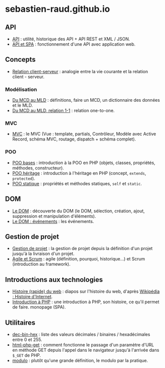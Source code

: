 # sebastien-raud.github.io

## API

- [API](https://sebastien-raud.github.io/api/) : utilité, historique des API + API REST et XML / JSON.
- [API et SPA](https://sebastien-raud.github.io/api-spa/) : fonctionnement d'une API avec application web.

## Concepts

- [Relation client-serveur](https://sebastien-raud.github.io/client-serveur/) : analogie entre la vie courante et la relation client - serveur.

### Modélisation
- [Du MCD au MLD](https://sebastien-raud.github.io/mcd-vers-mld/) : définitions, faire un MCD, un dictionnaire des données et le MLD.
- [Du MCD au MLD, relation 1-1](https://sebastien-raud.github.io/mcd-vers-mld-1-1/) : relation one-to-one.

### MVC
- [MVC](https://sebastien-raud.github.io/mvc) : le MVC (Vue : template, partials, Contrôleur, Modèle avec Active Record, schéma MVC, routage, dispatch + schéma complet).

### POO
- [POO bases](https://sebastien-raud.github.io/poo-bases) : introduction à la POO en PHP (objets, classes, propriétés, méthodes, constructeur).
- [POO héritage](https://sebastien-raud.github.io/poo-heritage) : introduction à l'héritage en PHP (concept, `extends`, `protected`).
- [POO statique](https://sebastien-raud.github.io/poo-statique) : propriétés et méthodes statiques, `self` et `static`.

## DOM

- [Le DOM](https://sebastien-raud.github.io/DOM/) : découverte du DOM (le DOM, sélection, création, ajout, suppression et manipulation d'éléments).
- [Le DOM : événements](https://sebastien-raud.github.io/DOM-events/) : les événements.

## Gestion de projet

- [Gestion de projet](https://sebastien-raud.github.io/gestion-de-projet/) : la gestion de projet depuis la définition d'un projet jusqu'à la livraison d'un projet.
- [Agile et Scrum](https://sebastien-raud.github.io/projet-agile/) : agile (définition, pourquoi, historique...) et Scrum (introduction au framework).

## Introductions aux technologies

- [Histoire (rapide) du web](https://sebastien-raud.github.io/histoire-rapide-du-web/) : diapos sur l'histoire du web, d'après [Wikipédia : Histoire d'Internet](https://fr.wikipedia.org/wiki/Histoire_d%27Internet).
- [Introduction à PHP](https://sebastien-raud.github.io/php-intro/) : une introduction à PHP, son histoire, ce qu'il permet de faire.
 monopage (SPA).

## Utilitaires

- [dec-bin-hex](https://sebastien-raud.github.io/dec-bin-hex/) : liste des valeurs décimales / binaires / hexadécimales entre 0 et 255.
- [html-php-get](https://sebastien-raud.github.io/html-php-get/) : comment fonctionne le passage d'un paramètre d'URL en méthode GET depuis l'appel dans le navigateur jusqu'à l'arrivée dans ``$_GET`` de PHP.
- [modulo](https://sebastien-raud.github.io/modulo/) : plutôt qu'une grande définition, le modulo par la pratique.

